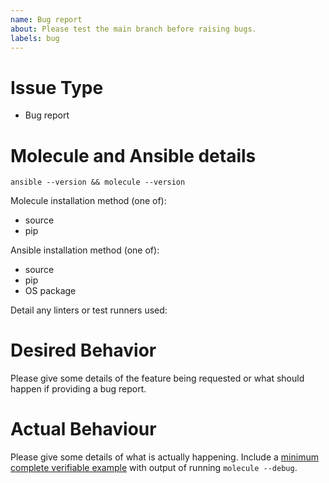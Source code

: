 ```yaml
---
name: Bug report
about: Please test the main branch before raising bugs.
labels: bug
---
```


<!--- Verify first that your issue is not already reported on GitHub -->
<!--- Do not report bugs before reproducing them with the code of the main branch! -->
<!--- Please also check https://molecule.readthedocs.io/en/latest/faq.html --->
<!--- Please use https://groups.google.com/forum/#!forum/molecule-users for usage questions -->

# Issue Type

- Bug report

# Molecule and Ansible details

```
ansible --version && molecule --version
```

Molecule installation method (one of):

- source
- pip

Ansible installation method (one of):

- source
- pip
- OS package

Detail any linters or test runners used:

# Desired Behavior

Please give some details of the feature being requested or what
should happen if providing a bug report.

# Actual Behaviour

Please give some details of what is actually happening.
Include a [minimum complete verifiable example](https://stackoverflow.com/help/mcve) with
output of running `molecule --debug`.
